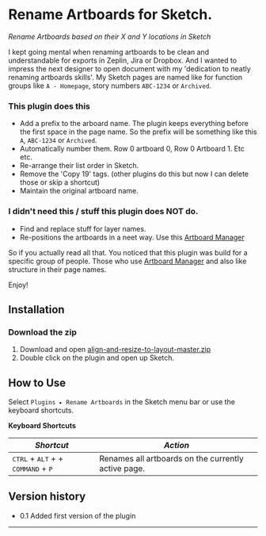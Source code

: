 # Rename Artboards for Sketch.
_Rename Artboards based on their X and Y locations in Sketch_

I kept going mental when renaming artboards to be clean and understandable for exports in Zeplin, Jira or Dropbox. And I wanted to impress the next designer to open document with my 'dedication to neatly renaming artboards skills'. My Sketch pages are named like for function groups like `A - Homepage`, story numbers `ABC-1234` or `Archived`.

### This plugin does this
- Add a prefix to the arboard name. The plugin keeps everything before the first space in the page name. So the prefix will be something like this `A`, `ABC-1234` or `Archived`.
- Automatically number them. Row 0 artboard 0, Row 0 Artboard 1. Etc etc.
- Re-arrange their list order in Sketch.
- Remove the 'Copy 19' tags. (other plugins do this but now I can delete those or skip a shortcut)
- Maintain the original artboard name.

### I didn't need this / stuff this plugin does NOT do.
- Find and replace stuff for layer names.
- Re-positions the artboards in a neet way. Use this [Artboard Manager](https://github.com/bomberstudios/artboard-manager)

So if you actually read all that. You noticed that this plugin was build for a specific group of people. Those who use [Artboard Manager](https://github.com/bomberstudios/artboard-manager) and also like structure in their page names.

Enjoy!



## Installation

### Download the zip
1. Download and open [align-and-resize-to-layout-master.zip](https://github.com/KevinvBre/sketch-rename-artboards/archive/master.zip)
2. Double click on the plugin and open up Sketch.

## How to Use
Select `Plugins ▸ Rename Artboards` in the Sketch menu bar or use the keyboard shortcuts.

**Keyboard Shortcuts**

| *Shortcut*                                        | *Action*                          |
|---------------------------------------------------|-----------------------------------|
| <kbd>CTRL</kbd> + <kbd>ALT</kbd> + + <kbd>COMMAND</kbd> + <kbd>P</kbd> | Renames all artboards on the currently active page.



## Version history

* 0.1 Added first version of the plugin


---
